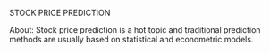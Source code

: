 STOCK PRICE PREDICTION 

About:
Stock price prediction is a hot topic and traditional prediction methods are usually based on statistical and econometric models.
